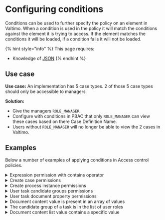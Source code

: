 # Configuring conditions

Conditions can be used to further specify the policy on an element in Valtimo. When a condition is used in the policy it will match the conditions against the element it is trying to access. If the element matches the conditions it will be loaded, if a condition fails it will not be loaded.

{% hint style="info" %}
This page requires:

* Knowledge of [JSON](https://www.json.org/)
{% endhint %}

## Use case

**Use case:** An implementation has 5 case types. 2 of those 5 case types should only be accessible to managers.

**Solution:**

* Give the managers `ROLE_MANAGER`.
* Configure with conditions in PBAC that only `ROLE_MANAGER` can view these cases based on there Case Definition Name.
* Users without `ROLE_MANAGER` will no longer be able to view the 2 cases in Valtimo.

## Examples

Below a number of examples of applying conditions in Access control policies.

<details>

<summary>Expression permission with contains operator</summary>

In the example below, the `list_contains` operator is used to check if a specific flower is present inside the JsonSchemaDocument. Where the JsonSchemaDocument content could look like this: `{"flowers": ["lily", "rose", "daisy"]}`.

If the flower 'rose' is present in the JsonSchemaDocument, any user with the role `ROLE_USER` will be able to view that document.

{% code overflow="wrap" %}
```json
[
  {
    "resourceType": "com.ritense.document.domain.impl.JsonSchemaDocument",
    "action": "view_list",
    "roleKey": "ROLE_USER",
    "conditions": [
      {
        "type": "expression",
        "field": "content.content",
        "path": "$.flowers",
        "operator": "list_contains",
        "value": "rose",
        "clazz": "java.util.Collection"
      }
    ]
  }
]
```
{% endcode %}

</details>

<details>

<summary>Create case permissions</summary>

The following example demonstrates how to allow any user with `ROLE_USER` to create a case of type `leningen`. When trying to create a case, the case itself does not yet exist. So in order for conditions to be evaluated, they have to be defined based on the relation between the two resources,`JsonSchemaDocument` and `JsonSchemaDocumentDefinition`.

{% code overflow="wrap" %}
```json
[
  {
    "resourceType": "com.ritense.document.domain.impl.JsonSchemaDocument",
    "action": "create",
    "roleKey": "ROLE_USER",
    "conditions": [
      {
        "type": "container",
        "resourceType": "com.ritense.document.domain.impl.JsonSchemaDocumentDefinition",
        "conditions": [
          {
            "type": "field",
            "field": "id.name",
            "operator": "==",
            "value": "leningen"
          }
        ]
      }
    ]
  }
]
```
{% endcode %}

</details>

<details>

<summary>Create process instance permissions</summary>

The example below shows how to allow users with `ROLE_USER` to create a process instance of process definition type `GenericProces`. When trying to create a process instance, the execution itself does not yet exist. So in order for conditions to be evaluated, they have to be defined based on the relation between the two resources, `CamundaExecution` and `CamundaProcessDefinition`.

{% code overflow="wrap" %}
```json
[
  {
    "resourceType": "com.ritense.valtimo.camunda.domain.CamundaExecution",
    "action": "create",
    "roleKey": "ROLE_USER",
    "conditions": [
      {
        "type": "container",
        "resourceType": "com.ritense.valtimo.camunda.domain.CamundaProcessDefinition",
        "conditions": [
          {
            "type": "field",
            "field": "key",
            "operator": "==",
            "value": "GeneriekProces"
          }
        ]
      }
    ]
  }
]
```
{% endcode %}

</details>

<details>

<summary>User task candidate groups permissions</summary>

Access to a user task is usually controlled by setting the 'Candidate groups' to a role. To make sure that the user task candidate groups work together with PBAC, an additional permission should be set. The example below shows how that can be done.

{% code overflow="wrap" %}
```json
[
  {
    "resourceType": "com.ritense.valtimo.camunda.domain.CamundaTask",
    "action": "view_list",
    "roleKey": "ROLE_USER",
    "conditions": [
      {
        "type": "container",
        "resourceType": "com.ritense.valtimo.camunda.domain.CamundaIdentityLink",
        "conditions": [
          {
            "type": "field",
            "field": "groupId",
            "operator": "==",
            "value": "ROLE_USER"
          }
        ]
      }
    ]
  }
]
```
{% endcode %}

</details>

<details>

<summary>User task document property permissions</summary>

Access to a user task can be controlled based on properties inside the JsonSchemaDocument. The example below shows how that can be done.

{% code overflow="wrap" %}
```json
[
  {
    "resourceType": "com.ritense.valtimo.camunda.domain.CamundaTask",
    "action": "view_list",
    "roleKey": "ROLE_USER",
    "conditions": [
      {
        "type": "container",
        "resourceType": "com.ritense.document.domain.impl.JsonSchemaDocument",
        "conditions": [
          {
            "type": "expression",
            "field": "content.content",
            "path": "$.city",
            "operator": "==",
            "value": "Amsterdam",
            "clazz": "java.lang.String"
          }
        ]
      }
    ]
  }
]
```
{% endcode %}

</details>

<details>

<summary>Document content value is present in an array of values</summary>

```json
{
  "resourceType": "com.ritense.document.domain.impl.JsonSchemaDocument",
  "action": "view",
  "conditions": [
    {
      "type": "expression",
      "field": "content.content",
      "path": "$.city",
      "operator": "in",
      "value": ["Amsterdam", "Utrecht"],
      "clazz": "java.lang.String"
    }
  ]
}
```

</details>

<details>

<summary>The candidate group of a task is in the list of user roles</summary>

```json
{
  "resourceType": "com.ritense.valtimo.camunda.domain.CamundaTask",
  "action": "view",
  "conditions": [
    {
      "type": "container",
      "resourceType": "com.ritense.valtimo.camunda.domain.CamundaIdentityLink",
      "conditions": [
        {
          "type": "field",
          "field": "groupId",
          "operator": "in",
          "value": "${currentUserRoles}"
        }
      ]
    }
  ]
}
```

</details>

<details>

<summary>Document content list value contains a specific value</summary>

```json
{
  "resourceType": "com.ritense.document.domain.impl.JsonSchemaDocument",
  "action": "view",
  "conditions": [
    {
      "type": "expression",
      "field": "content.content",
      "path": "$.cities",
      "operator": "list_contains",
      "value": "Amsterdam",
      "clazz": "java.lang.String"
    }
  ]
}
```

</details>
